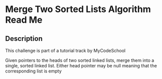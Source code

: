 # Merge Two Sorted Lists Algorithm Read Me

## Description

This challenge is part of a tutorial track by MyCodeSchool

Given pointers to the heads of two sorted linked lists, merge them into a single, sorted linked list. Either head pointer may be null meaning that the corresponding list is empty